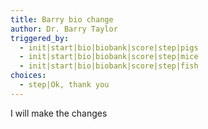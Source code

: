 ```yaml
---
title: Barry bio change
author: Dr. Barry Taylor
triggered_by:
  - init|start|bio|biobank|score|step|pigs
  - init|start|bio|biobank|score|step|mice
  - init|start|bio|biobank|score|step|fish
choices:
  - step|Ok, thank you
---
```

I will make the changes
